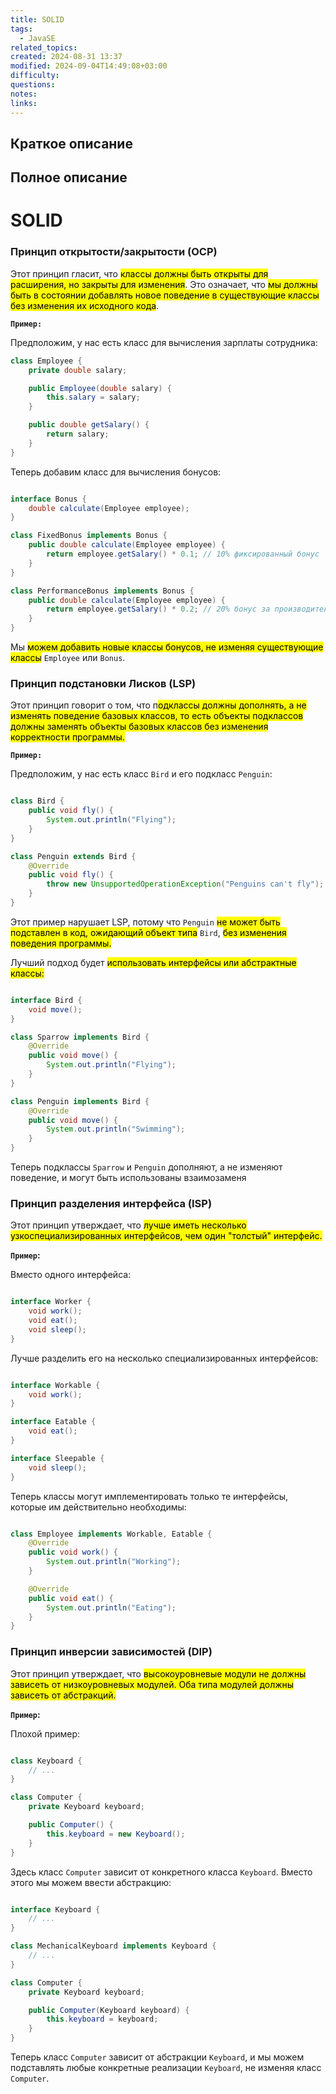 ```yaml
---
title: SOLID
tags:
  - JavaSE
related_topics: 
created: 2024-08-31 13:37
modified: 2024-09-04T14:49:08+03:00
difficulty: 
questions: 
notes: 
links: 
---
```

## Краткое описание


## Полное описание
# SOLID

### Принцип открытости/закрытости (OCP)

Этот принцип гласит, что <mark class="hltr-yellow">классы должны быть открыты для расширения, но закрыты для изменения</mark>. Это означает, что <mark class="hltr-green2">мы должны быть в состоянии добавлять новое поведение в существующие классы без изменения их исходного кода</mark>.

**`Пример:`**

Предположим, у нас есть класс для вычисления зарплаты сотрудника:

```java
class Employee {
    private double salary;

    public Employee(double salary) {
        this.salary = salary;
    }

    public double getSalary() {
        return salary;
    }
}

```

Теперь добавим класс для вычисления бонусов:

```java

interface Bonus {
    double calculate(Employee employee);
}

class FixedBonus implements Bonus {
    public double calculate(Employee employee) {
        return employee.getSalary() * 0.1; // 10% фиксированный бонус
    }
}

class PerformanceBonus implements Bonus {
    public double calculate(Employee employee) {
        return employee.getSalary() * 0.2; // 20% бонус за производительность
    }
}

```

Мы <mark class="hltr-yellow">можем</mark><mark class="hltr-yellow"> добавить новые классы бонусов, не изменяя существующие классы</mark> `Employee` или `Bonus`.

### Принцип подстановки Лисков (LSP)

Этот принцип говорит о том, что п<mark class="hltr-yellow">одклассы должны дополнять, а не изменять поведение базовых классов, то есть объекты подклассов должны заменять объекты базовых классов без изменения корректности программы.</mark>

**`Пример:`**

Предположим, у нас есть класс `Bird` и его подкласс `Penguin`:

```java

class Bird {
    public void fly() {
        System.out.println("Flying");
    }
}

class Penguin extends Bird {
    @Override
    public void fly() {
        throw new UnsupportedOperationException("Penguins can't fly");
    }
}

```

Этот пример нарушает LSP, потому что `Penguin` <mark class="hltr-green2">не может быть подставлен в код, ожидающий объект типа</mark> `Bird`, <mark class="hltr-green2">без изменения поведения программы.</mark>

Лучший подход будет <mark class="hltr-yellow">использовать интерфейсы или абстрактные классы:</mark>

```java

interface Bird {
    void move();
}

class Sparrow implements Bird {
    @Override
    public void move() {
        System.out.println("Flying");
    }
}

class Penguin implements Bird {
    @Override
    public void move() {
        System.out.println("Swimming");
    }
}

```

Теперь подклассы `Sparrow` и `Penguin` дополняют, а не изменяют поведение, и могут быть использованы взаимозаменя

### Принцип разделения интерфейса (ISP)

Этот принцип утверждает, что <mark class="hltr-yellow">лучше иметь несколько узкоспециализированных интерфейсов, чем один "толстый" интерфейс.</mark>

**`Пример`:**

Вместо одного интерфейса:

```java

interface Worker {
    void work();
    void eat();
    void sleep();
}

```

Лучше разделить его на несколько специализированных интерфейсов:

```java

interface Workable {
    void work();
}

interface Eatable {
    void eat();
}

interface Sleepable {
    void sleep();
}

```

Теперь классы могут имплементировать только те интерфейсы, которые им действительно необходимы:

```java

class Employee implements Workable, Eatable {
    @Override
    public void work() {
        System.out.println("Working");
    }

    @Override
    public void eat() {
        System.out.println("Eating");
    }
}

```

### Принцип инверсии зависимостей (DIP)

Этот принцип утверждает, что <mark class="hltr-yellow">высокоуровневые модули не должны зависеть от низкоуровневых модулей. Оба типа модулей должны зависеть от абстракций.</mark>

**`Пример`:**

Плохой пример:

```java

class Keyboard {
    // ...
}

class Computer {
    private Keyboard keyboard;

    public Computer() {
        this.keyboard = new Keyboard();
    }
}

```

Здесь класс `Computer` зависит от конкретного класса `Keyboard`. Вместо этого мы можем ввести абстракцию:

```java

interface Keyboard {
    // ...
}

class MechanicalKeyboard implements Keyboard {
    // ...
}

class Computer {
    private Keyboard keyboard;

    public Computer(Keyboard keyboard) {
        this.keyboard = keyboard;
    }
}

```

Теперь класс `Computer` зависит от абстракции `Keyboard`, и мы можем подставлять любые конкретные реализации `Keyboard`, не изменяя класс `Computer`.